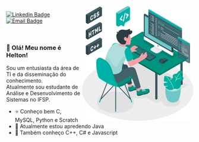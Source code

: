 <img align="right" src=".../../images/image.png" width="300"/>
<span>

[![Linkedin Badge](https://img.shields.io/badge/-Linkedin-0a66c2?style=flat&logo=Linkedin&logoColor=white)](https://www.linkedin.com/in/heltonricardo/) 
[![Email Badge](https://img.shields.io/badge/-E--mail-107bd5?style=flat&logo=microsoft-outlook&logoColor=white)](mailto:helton_ricardo13@hotmail.com)

<br/>

### :wave: Olá! Meu nome é Helton!

Sou um entusiasta da área de TI e da disseminação do conhecimento.  
Atualmente sou estudante de Análise e Desenvolvimento de Sistemas no IFSP.

- :star: Conheço bem C, MySQL, Python e Scratch
- :seedling: Atualmente estou apredendo Java
- :gem: Também conheço C++, C# e Javascript
